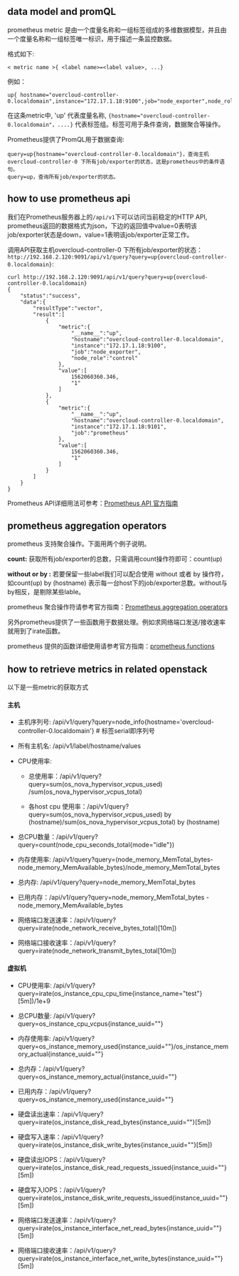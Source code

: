 ## data model and promQL

prometheus metric 是由一个度量名称和一组标签组成的多维数据模型，并且由一个度量名称和一组标签唯一标识，用于描述一条监控数据。

格式如下:

```
< metric name >{ <label name>=<label value>, ...}
```

例如：

```
up{ hostname="overcloud-controller-0.localdomain",instance="172.17.1.18:9100",job="node_exporter",node_role="control"}
```

在这条metric中, 'up' 代表度量名称, `{hostname="overcloud-controller-0.localdomain"，....}` 代表标签组。标签可用于条件查询，数据聚合等操作。

Prometheus提供了PromQL用于数据查询:

```
query=up{hostname="overcloud-controller-0.localdomain"}，查询主机overcloud-controller-0 下所有job/exporter的状态，这是prometheus中的条件语句。
query=up，查询所有job/exporter的状态。
```

## how to use prometheus api

我们在Prometheus服务器上的`/api/v1`下可以访问当前稳定的HTTP API, prometheus返回的数据格式为json，下边的返回值中value=0表明该job/exporter状态是down，value=1表明该job/exporter正常工作。

调用API获取主机overcloud-controller-0 下所有job/exporter的状态：`http://192.168.2.120:9091/api/v1/query?query=up{overcloud-controller-0.localdomain}`:

```
curl http://192.168.2.120:9091/api/v1/query?query=up{overcloud-controller-0.localdomain}
{
    "status":"success",
    "data":{
        "resultType":"vector",
        "result":[
            {
                "metric":{
                    "__name__":"up",
                    "hostname":"overcloud-controller-0.localdomain",
                    "instance":"172.17.1.18:9100",
                    "job":"node_exporter",
                    "node_role":"control"
                },
                "value":[
                    1562060360.346,
                    "1"
                ]
            },
            {
                "metric":{
                    "__name__":"up",
                    "hostname":"overcloud-controller-0.localdomain",
                    "instance":"172.17.1.18:9101",
                    "job":"prometheus"
                },
                "value":[
                    1562060360.346,
                    "1"
                ]
            }
        ]
    }
}
```

Prometheus API详细用法可参考：[Prometheus API 官方指南](https://prometheus.io/docs/prometheus/latest/querying/api/#expression-queries)

## prometheus aggregation operators

prometheus 支持聚合操作。下面用两个例子说明。

**count:** 获取所有job/exporter的总数，只需调用count操作符即可：count(up)

**without or by :** 若要保留一些label我们可以配合使用 without 或者 by 操作符， 如count(up) by (hostname) 表示每一台host下的job/exporter总数。without与by相反，是剔除某些lable。

prometheus 聚合操作符请参考官方指南：[Prometheus aggregation operators](https://prometheus.io/docs/prometheus/latest/querying/operators/#aggregation-operators)

另外prometheus提供了一些函数用于数据处理。例如求网络端口发送/接收速率就用到了irate函数。

prometheus 提供的函数详细使用请参考官方指南：[prometheus functions](https://prometheus.io/docs/prometheus/latest/querying/functions/)

## how to retrieve metrics in related openstack

以下是一些metric的获取方式

#### 主机

- 主机序列号: /api/v1/query?query=node_info{hostname='overcloud-controller-0.localdomain'} # 标签serial即序列号

- 所有主机名: /api/v1/label/hostname/values

- CPU使用率:

  - 总使用率：/api/v1/query?query=sum(os_nova_hypervisor_vcpus_used) /sum(os_nova_hypervisor_vcpus_total)

  - 各host cpu 使用率：/api/v1/query?query=sum(os_nova_hypervisor_vcpus_used) by (hostname)/sum(os_nova_hypervisor_vcpus_total) by (hostname)

- 总CPU数量：/api/v1/query?query=count(node_cpu_seconds_total{mode="idle"})

- 内存使用率: /api/v1/query?query=(node_memory_MemTotal_bytes-node_memory_MemAvailable_bytes)/node_memory_MemTotal_bytes

- 总内存: /api/v1/query?query=node_memory_MemTotal_bytes

- 已用内存：/api/v1/query?query=node_memory_MemTotal_bytes - node_memory_MemAvailable_bytes

- 网络端口发送速率：/api/v1/query?query=irate(node_network_receive_bytes_total)[10m])

- 网络端口接收速率：/api/v1/query?query=irate(node_network_transmit_bytes_total[10m])

#### 虚拟机

- CPU使用率: /api/v1/query?query=irate(os_instance_cpu_cpu_time{instance_name="test"}[5m])/1e+9

- 总CPU数量: /api/v1/query?query=os_instance_cpu_vcpus{instance_uuid=""}

- 内存使用率: /api/v1/query?query=os_instance_memory_used{instance_uuid=""}/os_instance_memory_actual{instance_uuid=""}

- 总内存：/api/v1/query?query=os_instance_memory_actual{instance_uuid=""}

- 已用内存：/api/v1/query?query=os_instance_memory_used{instance_uuid=""}

- 硬盘读出速率：/api/v1/query?query=irate(os_instance_disk_read_bytes{instance_uuid=""}[5m])

- 硬盘写入速率：/api/v1/query?query=irate(os_instance_disk_write_bytes{instance_uuid=""}[5m])

- 硬盘读出IOPS：/api/v1/query?query=irate(os_instance_disk_read_requests_issued{instance_uuid=""}[5m])

- 硬盘写入IOPS：/api/v1/query?query=irate(os_instance_disk_write_requests_issued{instance_uuid=""}[5m])

- 网络端口发送速率：/api/v1/query?query=irate(os_instance_interface_net_read_bytes{instance_uuid=""}[5m])

- 网络端口接收速率：/api/v1/query?query=irate(os_instance_interface_net_write_bytes{instance_uuid=""}[5m])
